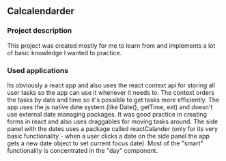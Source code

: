 ## Calcalendarder

### Project description

This project was created mostly for me to learn from and implements a lot of basic knowledge I wanted to practice.

### Used applications

Its obviously a react app and also uses the react context api for storing all user tasks so the app can use it whenever it needs to. The context orders the tasks by date and time so it's possible to get tasks more efficiently.
The app uses the js native date system (like Date(), getTime, ext) and doesn't use external date managing packages. It was good practice in creating forms in react and also uses draggables for moving tasks around. The side panel with the dates uses a package called reactCalander (only for its very basic functionality - when a user clicks a date on the side panel the app gets a new date object to set current focus date).
Most of the "smart" functionality is concentrated in the "day" component.
